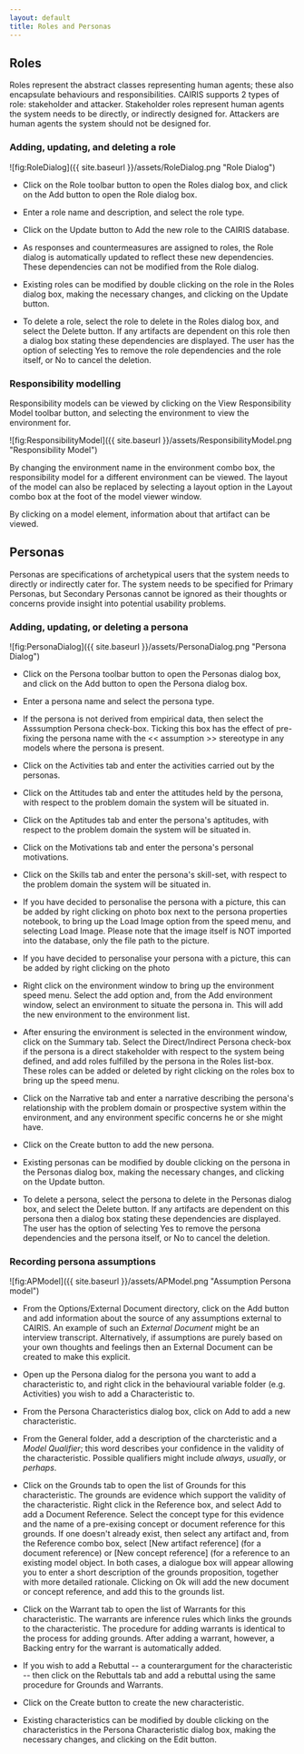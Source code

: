 ```yaml
---
layout: default
title: Roles and Personas
---
```



## Roles ##

Roles represent the abstract classes representing human agents; these also encapsulate behaviours and responsibilities.  CAIRIS supports 2 types of role: stakeholder and attacker.  Stakeholder roles represent human agents the system needs to be directly, or indirectly designed for.  Attackers are human agents the system should not be designed for.

### Adding, updating, and deleting a role ###

![fig:RoleDialog]({{ site.baseurl }}/assets/RoleDialog.png "Role Dialog")

* Click on the Role toolbar button to open the Roles dialog box, and click on the Add button to open the Role dialog box.

* Enter a role name and description, and select the role type.

* Click on the Update button  to Add the new role to the CAIRIS database.

* As responses and countermeasures are assigned to roles, the Role dialog is automatically updated to reflect these new dependencies.  These dependencies can not be modified from the Role dialog.

* Existing roles can be modified by double clicking on the role in the Roles dialog box, making the necessary changes, and clicking on the Update button.

* To delete a role, select the role to delete in the Roles dialog box, and select the Delete button.  If any artifacts are dependent on this role then a dialog box stating these dependencies are displayed.  The user has the option of selecting Yes to remove the role dependencies and the role itself, or No to cancel the deletion.

### Responsibility modelling ###

Responsibility models can be viewed by clicking on the View Responsibility Model toolbar button, and selecting the environment to view the environment for.

![fig:ResponsibilityModel]({{ site.baseurl }}/assets/ResponsibilityModel.png "Responsibility Model")

By changing the environment name in the environment combo box, the responsibility model for a different environment can be viewed.  The layout of the model can also be replaced by selecting a layout option in the Layout combo box at the foot of the model viewer window.

By clicking on a model element, information about that artifact can be viewed.  

## Personas ##

Personas are specifications of archetypical users that the system needs to directly or indirectly cater for.
The system needs to be specified for Primary Personas, but Secondary Personas cannot be ignored as their thoughts or concerns provide insight into potential usability problems.

### Adding, updating, or deleting a persona ###

![fig:PersonaDialog]({{ site.baseurl }}/assets/PersonaDialog.png "Persona Dialog")

* Click on the Persona toolbar button to open the Personas dialog box, and click on the Add button to open the Persona dialog box.

* Enter a persona name and select the persona type.

* If the persona is not derived from empirical data, then select the Asssumption Persona check-box.  Ticking this box has the effect of pre-fixing the persona name with the &lt;&lt; assumption &gt;&gt; stereotype in any models where the persona is present.

* Click on the Activities tab and enter the activities carried out by the personas.

* Click on the Attitudes tab and enter the attitudes held by the persona, with respect to the problem domain the system will be situated in.

* Click on the Aptitudes tab and enter the persona's aptitudes, with respect to the problem domain the system will be situated in.

* Click on the Motivations tab and enter the persona's personal motivations.

* Click on the Skills tab and enter the persona's skill-set, with respect to the problem domain the system will be situated in.

* If you have decided to personalise the persona with a picture, this can be added by right clicking on photo box next to the persona properties notebook, to bring up the Load Image option from the speed menu, and selecting Load Image.  Please note that the image itself is NOT imported into the database, only the file path to the picture.

* If you have decided to personalise your persona with a picture, this can be added by right clicking on the photo

* Right click on the environment window to bring up the environment speed menu.  Select the add option and, from the Add environment window, select an environment to situate the persona in.  This will add the new environment to the environment list.

* After ensuring the environment is selected in the environment window, click on the Summary tab.  Select the Direct/Indirect Persona check-box if the persona is a direct stakeholder with respect to the system being defined, and add roles fulfilled by the persona in the Roles list-box.  These roles can be added or deleted by right clicking on the roles box to bring up the speed menu.

* Click on the Narrative tab and enter a narrative describing the persona's relationship with the problem domain or prospective system within the environment, and any environment specific concerns he or she might have.

* Click on the Create button to add the new persona.

* Existing personas can be modified by double clicking on the persona in the Personas dialog box, making the necessary changes, and clicking on the Update button.

* To delete a persona, select the persona to delete in the Personas dialog box, and select the Delete button.  If any artifacts are dependent on this persona then a dialog box stating these dependencies are displayed.  The user has the option of selecting Yes to remove the persona dependencies and the persona itself, or No to cancel the deletion.

### Recording persona assumptions ###

![fig:APModel]({{ site.baseurl }}/assets/APModel.png "Assumption Persona model")

* From the Options/External Document directory, click on the Add button and add information about the source of any assumptions external to CAIRIS.  An example of such an *External Document* might be an interview transcript.  Alternatively, if assumptions are purely based on your own thoughts and feelings then an External Document can be created to make this explicit.

* Open up the Persona dialog for the persona you want to add a characteristic to, and right click in the behavioural variable folder (e.g. Activities) you wish to add a Characteristic to.

* From the Persona Characteristics dialog box, click on Add to add a new characteristic.

* From the General folder, add a description of the charcteristic and a *Model Qualifier*; this word describes your confidence in the validity of the characteristic.  Possible qualifiers might include *always*, *usually*, or *perhaps*.

* Click on the Grounds tab to open the list of Grounds for this characteristic.  The grounds are evidence which support the validity of the characteristic.  Right click in the Reference box, and select Add to add a Document Reference.  Select the concept type for this evidence and the name of a pre-exising concept or document reference for this grounds.  If one doesn't already exist, then select any artifact and, from the Reference combo box, select [New artifact reference] (for a document reference) or [New concept reference] (for a reference to an existing model object.  In both cases, a dialogue box will appear allowing you to enter a short description of the grounds proposition, together with more detailed rationale.  Clicking on Ok will add the new document or concept reference, and add this to the grounds list.

* Click on the Warrant tab to open the list of Warrants for this characteristic.  The warrants are inference rules which links the grounds to the characteristic.  The procedure for adding warrants is identical to the process for adding grounds.  After adding a warrant, however, a Backing entry for the warrant is automatically added.

* If you wish to add a Rebuttal -- a counterargument for the characteristic -- then click on the Rebuttals tab and add a rebuttal using the same procedure for Grounds and Warrants.

* Click on the Create button to create the new characteristic.

* Existing characteristics can be modified by double clicking on the characteristics in the Persona Characteristic dialog box, making the necessary changes, and clicking on the Edit button.
